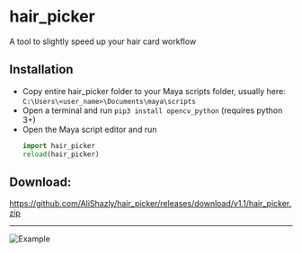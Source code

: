 # hair_picker
A tool to slightly speed up your hair card workflow

## Installation

- Copy entire hair_picker folder to your Maya scripts folder, usually here: 
`C:\Users\<user_name>\Documents\maya\scripts`
- Open a terminal and run `pip3 install opencv_python` (requires python 3+)
- Open the Maya script editor and run 
    ```python
    import hair_picker
    reload(hair_picker)
    ```

## Download:
https://github.com/AliShazly/hair_picker/releases/download/v1.1/hair_picker.zip

---

![Example](https://i.imgur.com/2SIvZLC.gif)

